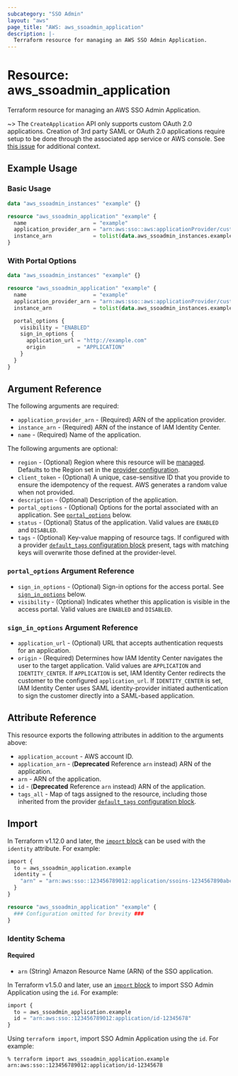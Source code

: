 ```yaml
---
subcategory: "SSO Admin"
layout: "aws"
page_title: "AWS: aws_ssoadmin_application"
description: |-
  Terraform resource for managing an AWS SSO Admin Application.
---
```

# Resource: aws_ssoadmin_application

Terraform resource for managing an AWS SSO Admin Application.

~> The `CreateApplication` API only supports custom OAuth 2.0 applications.
Creation of 3rd party SAML or OAuth 2.0 applications require setup to be done through the associated app service or AWS console.
See [this issue](https://github.com/hashicorp/terraform-provider-aws/issues/34813#issuecomment-1910380297) for additional context.

## Example Usage

### Basic Usage

```terraform
data "aws_ssoadmin_instances" "example" {}

resource "aws_ssoadmin_application" "example" {
  name                     = "example"
  application_provider_arn = "arn:aws:sso::aws:applicationProvider/custom"
  instance_arn             = tolist(data.aws_ssoadmin_instances.example.arns)[0]
}
```

### With Portal Options

```terraform
data "aws_ssoadmin_instances" "example" {}

resource "aws_ssoadmin_application" "example" {
  name                     = "example"
  application_provider_arn = "arn:aws:sso::aws:applicationProvider/custom"
  instance_arn             = tolist(data.aws_ssoadmin_instances.example.arns)[0]

  portal_options {
    visibility = "ENABLED"
    sign_in_options {
      application_url = "http://example.com"
      origin          = "APPLICATION"
    }
  }
}
```

## Argument Reference

The following arguments are required:

* `application_provider_arn` - (Required) ARN of the application provider.
* `instance_arn` - (Required) ARN of the instance of IAM Identity Center.
* `name` - (Required) Name of the application.

The following arguments are optional:

* `region` - (Optional) Region where this resource will be [managed](https://docs.aws.amazon.com/general/latest/gr/rande.html#regional-endpoints). Defaults to the Region set in the [provider configuration](https://registry.terraform.io/providers/hashicorp/aws/latest/docs#aws-configuration-reference).
* `client_token` - (Optional) A unique, case-sensitive ID that you provide to ensure the idempotency of the request. AWS generates a random value when not provided.
* `description` - (Optional) Description of the application.
* `portal_options` - (Optional) Options for the portal associated with an application. See [`portal_options`](#portal_options-argument-reference) below.
* `status` - (Optional) Status of the application. Valid values are `ENABLED` and `DISABLED`.
* `tags` - (Optional) Key-value mapping of resource tags. If configured with a provider [`default_tags` configuration block](/docs/providers/aws/index.html#default_tags-configuration-block) present, tags with matching keys will overwrite those defined at the provider-level.

### `portal_options` Argument Reference

* `sign_in_options` - (Optional) Sign-in options for the access portal. See [`sign_in_options`](#sign_in_options-argument-reference) below.
* `visibility` - (Optional) Indicates whether this application is visible in the access portal. Valid values are `ENABLED` and `DISABLED`.

### `sign_in_options` Argument Reference

* `application_url` - (Optional) URL that accepts authentication requests for an application.
* `origin` - (Required) Determines how IAM Identity Center navigates the user to the target application.
Valid values are `APPLICATION` and `IDENTITY_CENTER`.
If `APPLICATION` is set, IAM Identity Center redirects the customer to the configured `application_url`.
If `IDENTITY_CENTER` is set, IAM Identity Center uses SAML identity-provider initiated authentication to sign the customer directly into a SAML-based application.

## Attribute Reference

This resource exports the following attributes in addition to the arguments above:

* `application_account` - AWS account ID.
* `application_arn` - (**Deprecated** Reference `arn` instead) ARN of the application.
* `arn` - ARN of the application.
* `id` - (**Deprecated** Reference `arn` instead) ARN of the application.
* `tags_all` - Map of tags assigned to the resource, including those inherited from the provider [`default_tags` configuration block](/docs/providers/aws/index.html#default_tags-configuration-block).

## Import


In Terraform v1.12.0 and later, the [`import` block](https://developer.hashicorp.com/terraform/language/import) can be used with the `identity` attribute. For example:

```terraform
import {
  to = aws_ssoadmin_application.example
  identity = {
    "arn" = "arn:aws:sso::123456789012:application/ssoins-1234567890abcdef/apl-1234567890abcdef"
  }
}

resource "aws_ssoadmin_application" "example" {
  ### Configuration omitted for brevity ###
}
```

### Identity Schema

#### Required

- `arn` (String) Amazon Resource Name (ARN) of the SSO application.

In Terraform v1.5.0 and later, use an [`import` block](https://developer.hashicorp.com/terraform/language/import) to import SSO Admin Application using the `id`. For example:

```terraform
import {
  to = aws_ssoadmin_application.example
  id = "arn:aws:sso::123456789012:application/id-12345678"
}
```

Using `terraform import`, import SSO Admin Application using the `id`. For example:

```console
% terraform import aws_ssoadmin_application.example arn:aws:sso::123456789012:application/id-12345678
```
